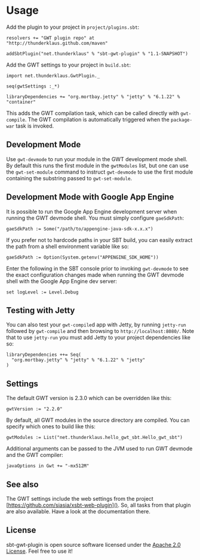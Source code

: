 Usage
====

Add the plugin to your project in `project/plugins.sbt`:

    resolvers += "GWT plugin repo" at "http://thunderklaus.github.com/maven"

    addSbtPlugin("net.thunderklaus" % "sbt-gwt-plugin" % "1.1-SNAPSHOT")

Add the GWT settings to your project in `build.sbt`:

    import net.thunderklaus.GwtPlugin._

    seq(gwtSettings :_*)
    
    libraryDependencies += "org.mortbay.jetty" % "jetty" % "6.1.22" % "container"

This adds the GWT compilation task, which can be called directly with `gwt-compile`. The GWT compilation is automatically triggered when the `package-war` task is invoked.

Development Mode
---

Use `gwt-devmode` to run your module in the GWT development mode shell. By default this runs the first module in the `gwtModules` list, but one can use the `gwt-set-module` command to instruct `gwt-devmode` to use the first module containing the substring passed to `gwt-set-module`.

Development Mode with Google App Engine
---

It is possible to run the Google App Engine development server when running the GWT devmode shell. You must simply configure `gaeSdkPath`:

    gaeSdkPath := Some("/path/to/appengine-java-sdk-x.x.x")

If you prefer not to hardcode paths in your SBT build, you can easily extract the path from a shell environment variable like so:

    gaeSdkPath := Option(System.getenv("APPENGINE_SDK_HOME"))

Enter the following in the SBT console prior to invoking `gwt-devmode` to see the exact configuration changes made when running the GWT devmode shell with the Google App Engine dev server:

    set logLevel := Level.Debug

Testing with Jetty
---

You can also test your `gwt-compile`d app with Jetty, by running `jetty-run` followed by `gwt-compile` and then browsing to `http://localhost:8080/`. Note that to use `jetty-run` you must add Jetty to your project dependencies like so:

    libraryDependencies ++= Seq(
      "org.mortbay.jetty" % "jetty" % "6.1.22" % "jetty"
    )

Settings
---

The default GWT version is 2.3.0 which can be overridden like this:

    gwtVersion := "2.2.0"

By default, all GWT modules in the source directory are compiled. You can specify which ones to build like this:

    gwtModules := List("net.thunderklaus.hello_gwt_sbt.Hello_gwt_sbt")

Additional arguments can be passed to the JVM used to run GWT devmode and the GWT compiler:

    javaOptions in Gwt += "-mx512M"

See also
---

The GWT settings include the web settings from the project [https://github.com/siasia/xsbt-web-plugin](). So, all tasks from that plugin are also available. Have a look at the documentation there.

License
---

sbt-gwt-plugin is open source software licensed under the [Apache 2.0 License](http://www.apache.org/licenses/LICENSE-2.0.html). Feel free to use it!
